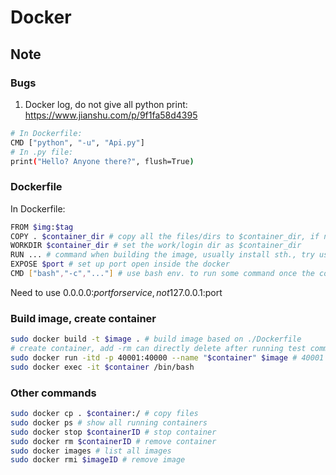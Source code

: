 # Docker
## Note
### Bugs
1. Docker log, do not give all python print: https://www.jianshu.com/p/9f1fa58d4395
```bash
# In Dockerfile:
CMD ["python", "-u", "Api.py"]
# In .py file:
print("Hello? Anyone there?", flush=True)
```

### Dockerfile
In Dockerfile:
```bash
FROM $img:$tag
COPY . $container_dir # copy all the files/dirs to $container_dir, if not exist in the container, it will create
WORKDIR $container_dir # set the work/login dir as $container_dir
RUN ... # command when building the image, usually install sth., try using && connect several commands
EXPOSE $port # set up port open inside the docker
CMD ["bash","-c","..."] # use bash env. to run some command once the container is created, usually service.
```
Need to use 0.0.0.0:$port for service, not 127.0.0.1:$port

### Build image, create container
```bash
sudo docker build -t $image . # build image based on ./Dockerfile
# create container, add -rm can directly delete after running test commands
sudo docker run -itd -p 40001:40000 --name "$container" $image # 40001 is port outside and 40000 is inside
sudo docker exec -it $container /bin/bash
```

### Other commands
```bash
sudo docker cp . $container:/ # copy files
sudo docker ps # show all running containers
sudo docker stop $containerID # stop container
sudo docker rm $containerID # remove container
sudo docker images # list all images
sudo docker rmi $imageID # remove image
```

